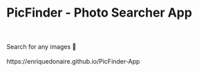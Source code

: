 # PicFinder - Photo Searcher App
<br/>
<br/>
Search for any images 📸
<br/>
<br/>
https://enriquedonaire.github.io/PicFinder-App

